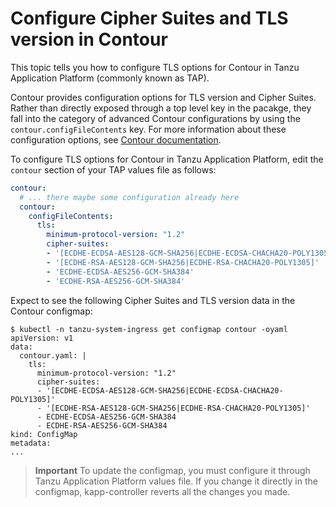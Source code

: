 # Configure Cipher Suites and TLS version in Contour

This topic tells you how to configure TLS options for Contour in Tanzu Application Platform (commonly known as TAP).

Contour provides configuration options for TLS version and Cipher Suites. 
Rather than directly exposed through a top level key in the pacakge, 
they fall into the category of advanced Contour configurations by using the `contour.configFileContents` key. 
For more information about these configuration options, 
see [Contour documentation](https://projectcontour.io/docs/1.24/configuration/). 

To configure TLS options for Contour in Tanzu Application Platform, 
edit the `contour` section of your TAP values file as follows:

```yaml
contour:
  # ... there maybe some configuration already here
  contour:
    configFileContents:
      tls:
        minimum-protocol-version: "1.2"
        cipher-suites:
        - '[ECDHE-ECDSA-AES128-GCM-SHA256|ECDHE-ECDSA-CHACHA20-POLY1305]'
        - '[ECDHE-RSA-AES128-GCM-SHA256|ECDHE-RSA-CHACHA20-POLY1305]'
        - 'ECDHE-ECDSA-AES256-GCM-SHA384'
        - 'ECDHE-RSA-AES256-GCM-SHA384'
```

Expect to see the following Cipher Suites and TLS version data in the Contour configmap:

```console
$ kubectl -n tanzu-system-ingress get configmap contour -oyaml
apiVersion: v1
data:
  contour.yaml: |
    tls:
      minimum-protocol-version: "1.2"
      cipher-suites:
      - '[ECDHE-ECDSA-AES128-GCM-SHA256|ECDHE-ECDSA-CHACHA20-POLY1305]'
      - '[ECDHE-RSA-AES128-GCM-SHA256|ECDHE-RSA-CHACHA20-POLY1305]'
      - ECDHE-ECDSA-AES256-GCM-SHA384
      - ECDHE-RSA-AES256-GCM-SHA384
kind: ConfigMap
metadata:
...
```

> **Important** To update the configmap, you must configure it through Tanzu Application Platform values file. 
If you change it directly in the configmap, kapp-controller reverts all the changes you made.
